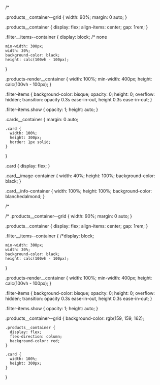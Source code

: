 /\*

.products\_\_container--grid {
width: 90%;
margin: 0 auto;
}

.products\_\_container {
display: flex;
align-items: center;
gap: 1rem;
}

.filter\_\_items--container {
display: block; /\* none

    min-width: 300px;
    width: 30%;
    background-color: black;
    height: calc(100vh - 100px);

}

.products-render\_\_container {
width: 100%;
min-width: 400px;
height: calc(100vh - 100px);
}

.filter-items {
background-color: bisque;
opacity: 0;
height: 0;
overflow: hidden;
transition: opacity 0.3s ease-in-out, height 0.3s ease-in-out;
}

.filter-items.show {
opacity: 1;
height: auto;
}

.cards\_\_container {
margin: 0 auto;

    .card {
      width: 100%;
      height: 300px;
      border: 1px solid;
    }

}

.card {
display: flex;
}

.card\_\_image-container {
width: 40%;
height: 100%;
background-color: black;
}

.card\_\_info-container {
width: 100%;
height: 100%;
background-color: blanchedalmond;
}

/\*

/\*
.products\_\_container--grid {
width: 90%;
margin: 0 auto;
}

.products\_\_container {
display: flex;
align-items: center;
gap: 1rem;
}

.filter\_\_items--container {
/\*display: block;

    min-width: 300px;
    width: 30%;
    background-color: black;
    height: calc(100vh - 100px);

}

.products-render\_\_container {
width: 100%;
min-width: 400px;
height: calc(100vh - 100px);
}

.filter-items {
background-color: bisque;
opacity: 0;
height: 0;
overflow: hidden;
transition: opacity 0.3s ease-in-out, height 0.3s ease-in-out;
}

.filter-items.show {
opacity: 1;
height: auto;
}

.products\_\_container--grid {
background-color: rgb(159, 159, 162);

    .products__container {
      display: flex;
      flex-direction: column;
      background-color: red;
    }

    .card {
      width: 100%;
      height: 300px;
    }

}
